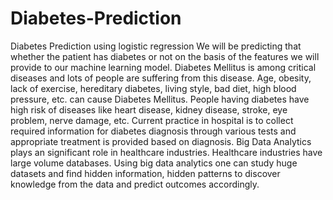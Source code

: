 # Diabetes-Prediction
Diabetes Prediction using logistic regression 
We will be predicting that whether the patient has diabetes or not on the basis of the features we will provide to our machine learning model.
Diabetes Mellitus is among critical diseases and lots of people are suffering from this disease. 
Age, obesity, lack of exercise, hereditary diabetes, living style, bad diet, high blood pressure, etc. can cause Diabetes Mellitus. People having diabetes have high risk of diseases like heart disease, kidney disease, stroke, eye problem, nerve damage, etc. Current practice in hospital is to collect required information for diabetes diagnosis through various tests and appropriate treatment is provided based on diagnosis. 
Big Data Analytics plays an significant role in healthcare industries. Healthcare industries have large volume databases. 
Using big data analytics one can study huge datasets and find hidden information, hidden patterns to discover knowledge from the data and predict outcomes accordingly.
